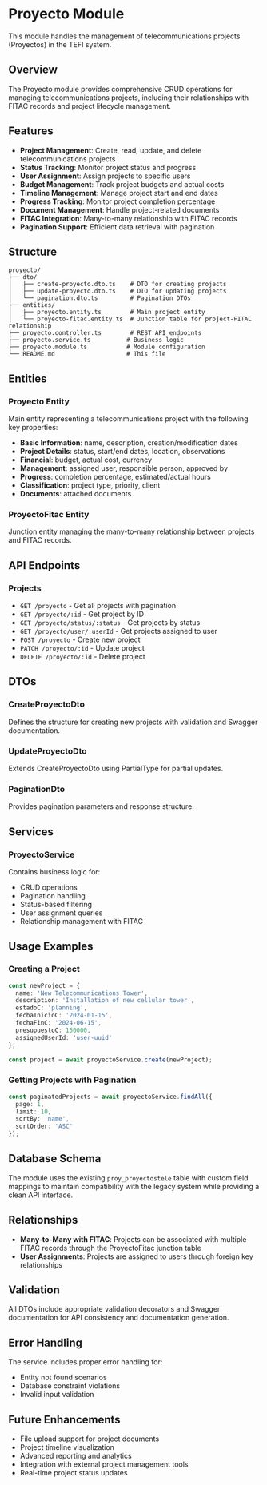 # Proyecto Module

This module handles the management of telecommunications projects (Proyectos) in the TEFI system.

## Overview

The Proyecto module provides comprehensive CRUD operations for managing telecommunications projects, including their relationships with FITAC records and project lifecycle management.

## Features

- **Project Management**: Create, read, update, and delete telecommunications projects
- **Status Tracking**: Monitor project status and progress
- **User Assignment**: Assign projects to specific users
- **Budget Management**: Track project budgets and actual costs
- **Timeline Management**: Manage project start and end dates
- **Progress Tracking**: Monitor project completion percentage
- **Document Management**: Handle project-related documents
- **FITAC Integration**: Many-to-many relationship with FITAC records
- **Pagination Support**: Efficient data retrieval with pagination

## Structure

```
proyecto/
├── dto/
│   ├── create-proyecto.dto.ts    # DTO for creating projects
│   ├── update-proyecto.dto.ts    # DTO for updating projects
│   └── pagination.dto.ts         # Pagination DTOs
├── entities/
│   ├── proyecto.entity.ts        # Main project entity
│   └── proyecto-fitac.entity.ts  # Junction table for project-FITAC relationship
├── proyecto.controller.ts        # REST API endpoints
├── proyecto.service.ts          # Business logic
├── proyecto.module.ts           # Module configuration
└── README.md                    # This file
```

## Entities

### Proyecto Entity

Main entity representing a telecommunications project with the following key properties:

- **Basic Information**: name, description, creation/modification dates
- **Project Details**: status, start/end dates, location, observations
- **Financial**: budget, actual cost, currency
- **Management**: assigned user, responsible person, approved by
- **Progress**: completion percentage, estimated/actual hours
- **Classification**: project type, priority, client
- **Documents**: attached documents

### ProyectoFitac Entity

Junction entity managing the many-to-many relationship between projects and FITAC records.

## API Endpoints

### Projects

- `GET /proyecto` - Get all projects with pagination
- `GET /proyecto/:id` - Get project by ID
- `GET /proyecto/status/:status` - Get projects by status
- `GET /proyecto/user/:userId` - Get projects assigned to user
- `POST /proyecto` - Create new project
- `PATCH /proyecto/:id` - Update project
- `DELETE /proyecto/:id` - Delete project

## DTOs

### CreateProyectoDto

Defines the structure for creating new projects with validation and Swagger documentation.

### UpdateProyectoDto

Extends CreateProyectoDto using PartialType for partial updates.

### PaginationDto

Provides pagination parameters and response structure.

## Services

### ProyectoService

Contains business logic for:

- CRUD operations
- Pagination handling
- Status-based filtering
- User assignment queries
- Relationship management with FITAC

## Usage Examples

### Creating a Project

```typescript
const newProject = {
  name: 'New Telecommunications Tower',
  description: 'Installation of new cellular tower',
  estadoC: 'planning',
  fechaInicioC: '2024-01-15',
  fechaFinC: '2024-06-15',
  presupuestoC: 150000,
  assignedUserId: 'user-uuid'
};

const project = await proyectoService.create(newProject);
```

### Getting Projects with Pagination

```typescript
const paginatedProjects = await proyectoService.findAll({
  page: 1,
  limit: 10,
  sortBy: 'name',
  sortOrder: 'ASC'
});
```

## Database Schema

The module uses the existing `proy_proyectostele` table with custom field mappings to maintain compatibility with the legacy system while providing a clean API interface.

## Relationships

- **Many-to-Many with FITAC**: Projects can be associated with multiple FITAC records through the ProyectoFitac junction table
- **User Assignments**: Projects are assigned to users through foreign key relationships

## Validation

All DTOs include appropriate validation decorators and Swagger documentation for API consistency and documentation generation.

## Error Handling

The service includes proper error handling for:
- Entity not found scenarios
- Database constraint violations
- Invalid input validation

## Future Enhancements

- File upload support for project documents
- Project timeline visualization
- Advanced reporting and analytics
- Integration with external project management tools
- Real-time project status updates